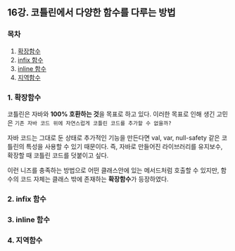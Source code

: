 ## 16강. 코틀린에서 다양한 함수를 다루는 방법

### 목차

1. [확장함수](#1-확장함수)
2. [infix 함수](#2-infix-함수)
3. [inline 함수](#3-inline-함수)
4. [지역함수](#4-지역함수)

### 1. 확장함수

코틀린은 자바와 **100% 호환하는 것**을 목표로 하고 있다.
이러한 목표로 인해 생긴 고민은 `기존 자바 코드 위에 자연스럽게 코틀린 코드를 추가할 수 없을까?`

자바 코드는 그대로 둔 상태로 추가적인 기능을 만든다면 val, var, null-safety 같은 코틀린의 특성을 사용할 수 있기 때문이다.
즉, 자바로 만들어진 라이브러리를 유지보수, 확장할 때 코틀린 코드를 덧붙이고 싶다.

이런 니즈를 충족하는 방법으로 어떤 클래스안에 있는 메서드처럼 호출할 수 있지만, 함수의 코드 자체는 클래스 밖에 존재하는 **확장함수**가 등장하였다. 


### 2. infix 함수

### 3. inline 함수

### 4. 지역함수
